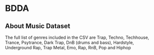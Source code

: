 # BDDA
## About Music Dataset
The full list of genres included in the CSV are Trap, Techno, Techhouse, Trance, Psytrance, Dark Trap, DnB (drums and bass), Hardstyle, Underground Rap, Trap Metal, Emo, Rap, RnB, Pop and Hiphop
